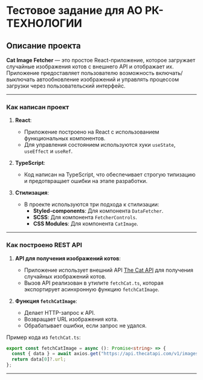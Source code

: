 # Тестовое задание для АО РК-ТЕХНОЛОГИИ

## Описание проекта

**Cat Image Fetcher** — это простое React-приложение, которое загружает случайные изображения котов с внешнего API и отображает их. Приложение предоставляет пользователю возможность включать/выключать автообновление изображений и управлять процессом загрузки через пользовательский интерфейс.

---

### Как написан проект

1. **React**:

   - Приложение построено на React с использованием функциональных компонентов.
   - Для управления состоянием используются хуки `useState`, `useEffect` и `useRef`.

2. **TypeScript**:

   - Код написан на TypeScript, что обеспечивает строгую типизацию и предотвращает ошибки на этапе разработки.

3. **Стилизация**:
   - В проекте используются три подхода к стилизации:
     - **Styled-components**: Для компонента `DataFetcher`.
     - **SCSS**: Для компонента `FetcherControls`.
     - **CSS Modules**: Для компонента `CatImage`.

---

### Как построено REST API

1. **API для получения изображений котов**:

   - Приложение использует внешний API [The Cat API](https://thecatapi.com) для получения случайных изображений котов.
   - Вызов API реализован в утилите `fetchCat.ts`, которая экспортирует асинхронную функцию `fetchCatImage`.

2. **Функция `fetchCatImage`**:
   - Делает HTTP-запрос к API.
   - Возвращает URL изображения кота.
   - Обрабатывает ошибки, если запрос не удался.

Пример кода из `fetchCat.ts`:

```typescript
export const fetchCatImage = async (): Promise<string> => {
  const { data } = await axios.get("https://api.thecatapi.com/v1/images/search");
  return data[0]?.url;
};
```

---
